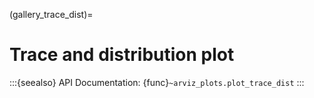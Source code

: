 (gallery_trace_dist)=
# Trace and distribution plot


:::{seealso}
API Documentation: {func}`~arviz_plots.plot_trace_dist`
:::
